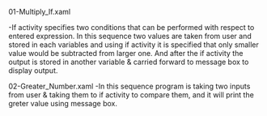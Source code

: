 01-Multiply_If.xaml

-If activity specifies two conditions that can be performed with respect to entered expression. In this sequence two values are taken from user and stored in each variables and using if activity it is specified that only smaller value would be subtracted from larger one. And after the if activity the output is stored in another variable & carried forward to message box to display output.

02-Greater_Number.xaml
-In this sequence program is taking two inputs from user & taking them to if activity to compare them, and it will print the greter value using message box.